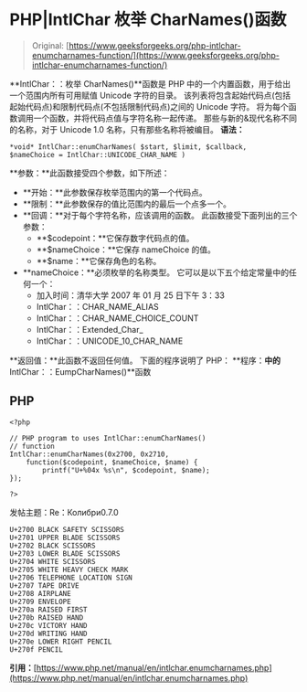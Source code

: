 # PHP|IntlChar 枚举 CharNames()函数

> Original: [https://www.geeksforgeeks.org/php-intlchar-enumcharnames-function/](https://www.geeksforgeeks.org/php-intlchar-enumcharnames-function/)

**IntlChar：：枚举 CharNames()**函数是 PHP 中的一个内置函数，用于给出一个范围内所有可用赋值 Unicode 字符的目录。 该列表将包含起始代码点(包括起始代码点)和限制代码点(不包括限制代码点)之间的 Unicode 字符。 将为每个函数调用一个函数，并将代码点值与字符名称一起传递。 那些与新的&现代名称不同的名称，对于 Unicode 1.0 名称，只有那些名称将被编目。
**语法：**

```
*void* IntlChar::enumCharNames( $start, $limit, $callback,
$nameChoice = IntlChar::UNICODE_CHAR_NAME )  
```

**参数：**此函数接受四个参数，如下所述：

*   **开始：**此参数保存枚举范围内的第一个代码点。
*   **限制：**此参数保存的值比范围内的最后一个点多一个。
*   **回调：**对于每个字符名称，应该调用的函数。 此函数接受下面列出的三个参数：
    *   **$codepoint：**它保存数字代码点的值。
    *   **$nameChoice：**它保存 nameChoice 的值。
    *   **$name：**它保存角色的名称。
*   **nameChoice：**必须枚举的名称类型。 它可以是以下五个给定常量中的任何一个：
    *   加入时间：清华大学 2007 年 01 月 25 日下午 3：33
    *   IntlChar：：CHAR_NAME_ALIAS
    *   IntlChar：：CHAR_NAME_CHOICE_COUNT
    *   IntlChar：：Extended_Char_
    *   IntlChar：：UNICODE_10_CHAR_NAME

**返回值：**此函数不返回任何值。
下面的程序说明了 PHP：
**程序：**中的**IntlChar：：EumpCharNames()**函数

## PHP

```
<?php

// PHP program to uses IntlChar::enumCharNames()
// function
IntlChar::enumCharNames(0x2700, 0x2710,
    function($codepoint, $nameChoice, $name) {
        printf("U+%04x %s\n", $codepoint, $name);
});

?>
```

发帖主题：Re：Колибри0.7.0

```
U+2700 BLACK SAFETY SCISSORS
U+2701 UPPER BLADE SCISSORS
U+2702 BLACK SCISSORS
U+2703 LOWER BLADE SCISSORS
U+2704 WHITE SCISSORS
U+2705 WHITE HEAVY CHECK MARK
U+2706 TELEPHONE LOCATION SIGN
U+2707 TAPE DRIVE
U+2708 AIRPLANE
U+2709 ENVELOPE
U+270a RAISED FIRST
U+270b RAISED HAND
U+270c VICTORY HAND
U+270d WRITING HAND
U+270e LOWER RIGHT PENCIL
U+270f PENCIL
```

**引用：**[https://www.php.net/manual/en/intlchar.enumcharnames.php](https://www.php.net/manual/en/intlchar.enumcharnames.php)